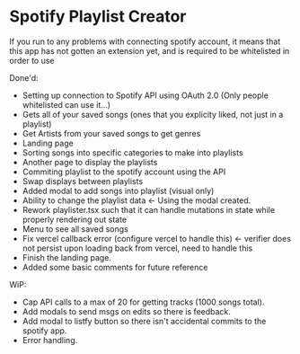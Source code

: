 # Spotify Playlist Creator

If you run to any problems with connecting spotify account, it means that this app has not gotten an extension yet, and is required to be whitelisted in order to use

Done'd:
- Setting up connection to Spotify API using OAuth 2.0 (Only people whitelisted can use it...)
- Gets all of your saved songs (ones that you explicity liked, not just in a playlist)
- Get Artists from your saved songs to get genres
- Landing page
- Sorting songs into specific categories to make into playlists
- Another page to display the playlists
- Commiting playlist to the spotify account using the API
- Swap displays between playlists
- Added modal to add songs into playlist (visual only)
- Ability to change the playlist data <- Using the modal created.
- Rework playlister.tsx such that it can handle mutations in state while properly rendering out state
- Menu to see all saved songs
- Fix vercel callback error (configure vercel to handle this) <- verifier does not persist upon loading back from vercel, need to handle this
- Finish the landing page.
- Added some basic comments for future reference

WiP:
- Cap API calls to a max of 20 for getting tracks (1000 songs total).
- Add modals to send msgs on edits so there is feedback.
- Add modal to listfy button so there isn't accidental commits to the spotify app.
- Error handling.
